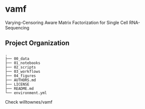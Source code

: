 vamf
==============================

Varying-Censoring Aware Matrix Factorization for Single Cell RNA-Sequencing

Project Organization
--------------------

```
.
├── 00_data
├── 01_notebooks
├── 02_scripts
├── 03_workflows
├── 04_figures
├── AUTHORS.md
├── LICENSE
├── README.md
└── environment.yml
```

Check willtownes/vamf
